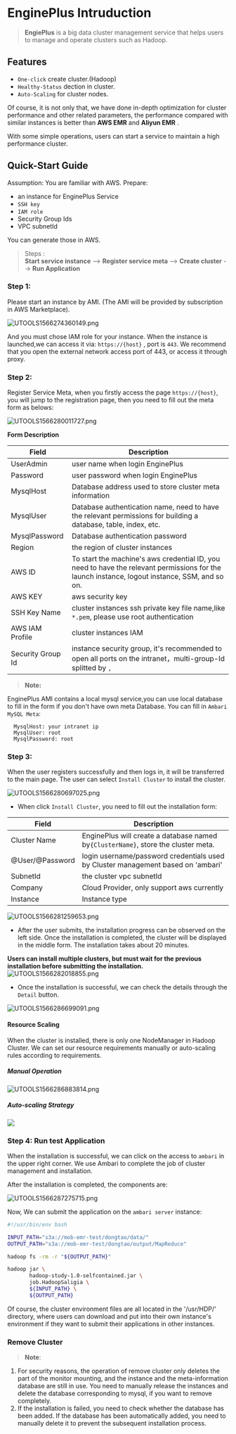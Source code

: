 # EnginePlus Intruduction

>  **EngiePlus** is a big data cluster management service that helps users to manage and operate clusters such as Hadoop.

## Features
 * `One-click` create cluster.(Hadoop)
 * `Healthy-Status` dection in cluster.
 * `Auto-Scaling` for cluster nodes.
 
  Of course, it is not only that, we have done in-depth optimization for cluster performance and other related parameters,
the performance compared with similar instances is better than **AWS EMR** and **Aliyun EMR** .

With some simple operations, users can start a service to maintain a high performance cluster.

## Quick-Start Guide 
Assumption: You are familiar with AWS.
Prepare: 
 - an instance for EnginePlus Service
 - `SSH key`
 - `IAM role`
 - Security Group Ids
 - VPC subnetId
 
You can generate those in AWS.

> Steps :  
> **Start service instance** --> **Register service meta** --> **Create cluster** --> **Run Application**
### Step 1: 
Please start an instance by AMI. (The AMI will be provided by subscription in AWS Marketplace).

![UTOOLS1566274360149.png](https://github.com/engine-plus/document/blob/master/jpg/lALPDgQ9q757G5HNA4HNB2o_1898_899.png?raw=true)

And you must chose IAM role for your instance. When the instance is launched,we can access it via:  `https://{host}` , port is `443`.
We recommend that you open the external network access port of 443, or access it through proxy.

### Step 2:
Register Service Meta, when you firstly access the page `https://{host}`, you will jump to the registration page, then you need to fill out the meta form as belows:

![UTOOLS1566280011727.png](https://github.com/engine-plus/document/blob/master/jpg/953d5264192dd8cd3add7c7b0ee5ac44.png?raw=true)

**Form Description**

Field |  Description
--- | ---
UserAdmin | user name when login EnginePlus
Password |  user password when login EnginePlus
MysqlHost | Database address used to store cluster meta information
MysqlUser | Database authentication name, need to have the relevant permissions for building a database, table, index, etc.
MysqlPassword | Database authentication password
Region | the region of cluster instances
AWS ID | To start the machine's aws credential ID, you need to have the relevant permissions for the launch instance, logout instance, SSM, and so on.
AWS KEY | aws security key
SSH Key Name | cluster instances ssh private key file name,like `*.pem`, please use root authentication
AWS IAM Profile | cluster instances IAM
Security Group Id | instance security group, it's recommended to open all ports on the intranet，multi-group-Id splitted by `,`

> **Note:**

EnginePlus AMI contains a local mysql service,you can use local database to fill in the form if you don't have own meta Database.
You can fill in `Ambari MySQL Meta`:
```
  MysqlHost: your intranet ip
  MysqlUser: root
  MysqlPassword: root
```
### Step 3:
When the user registers successfully and then logs in, it will be transferred to the main page. The user can select `Install Cluster` to install the cluster.

![UTOOLS1566280697025.png](https://github.com/engine-plus/document/blob/master/jpg/75a6216a1cae843d9cc0407e788ce90b.png?raw=true)

- When click `Install Cluster`, you need to fill out the installation form:

Field | Description
 --- | ---
 Cluster Name | EnginePlus will create a  database named by`{ClusterName}`, store the cluster meta.
 @User/@Password | login username/password credentials used by Cluster management based on 'ambari' 
 SubnetId | the cluster vpc subnetId 
 Company | Cloud Provider, only support aws currently
 Instance | Instance type
 
 ![UTOOLS1566281259653.png](https://github.com/engine-plus/document/blob/master/jpg/627ed80f16be85aa3bce4986470f9e9a.png?raw=true)
 
- After the user submits, the installation progress can be observed on the left side. Once the installation is completed, the cluster will be displayed in the middle form. The installation takes about 20 minutes.

**Users can install multiple clusters, but must wait for the previous installation before submitting the installation.**
 
  ![UTOOLS1566282018855.png](https://github.com/engine-plus/document/blob/master/jpg/bec7e6926683884e141254aaedd5a698.png?raw=true)

- Once the installation is successful, we can check the details through the `Detail` button.

![UTOOLS1566286699091.png](https://github.com/engine-plus/document/blob/master/jpg/800515ac420a0fae7e11e75b75fd84ad.png?raw=true)

#### Resource Scaling
When the cluster is installed, there is only one NodeManager in Hadoop Cluster. We can set our resource requirements manually or auto-scaling rules according to  requirements.

##### Manual Operation

![UTOOLS1566286883814.png](https://github.com/engine-plus/document/blob/master/jpg/2e6929887c1d5a75f0c1061b1e843121.png?raw=true)

##### Auto-scaling Strategy

![](https://github.com/engine-plus/document/blob/master/jpg/4745150917c78128eec62c11e19390cc.png?raw=true)

### Step 4: Run test Application
When the installation is successful, we can click on the access to `ambari` in the upper right corner. We use Ambari to complete the job of cluster management and installation.

After the installation is completed, the components are:

![UTOOLS1566287275715.png](https://github.com/engine-plus/document/blob/master/jpg/828db6e9982c689a56079df19596771a.png?raw=true)

Now, We can submit the application on the `ambari server` instance:

```bash
#!/usr/bin/env bash

INPUT_PATH="s3a://mob-emr-test/dongtao/data/"
OUTPUT_PATH="s3a://mob-emr-test/dongtao/output/MapReduce"

hadoop fs -rm -r "${OUTPUT_PATH}"

hadoop jar \
       hadoop-study-1.0-selfcontained.jar \
       job.HadoopSaligia \
       ${INPUT_PATH} \
       ${OUTPUT_PATH}
```
Of course, the cluster environment files are all located in the '/usr/HDP/' directory, where users can download and put into their own instance's environment if they want to submit their applications in other instances.
### Remove Cluster
> **Note**:
1. For security reasons, the operation of remove cluster only deletes the part of the monitor mounting, and the instance and the meta-information database are still in use. You need to manually release the instances and delete the database corresponding to mysql, if you want to remove completely.
2. If the installation is failed, you need to check whether the database has been added. 
If the database has been automatically added, you need to manually delete it to prevent 
the subsequent installation process.
